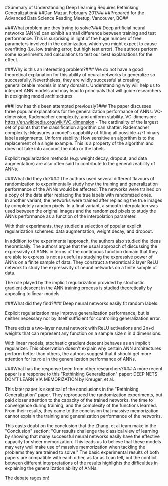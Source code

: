 #Summary of Understanding Deep Learning Requires Rethinking Generalization#
##Dan Mazur, February 2017##
##Prepared for the Advanced Data Science Reading Meetup, Vancouver, BC##

###What problem are they trying to solve?###
Deep artificial neural networks (ANNs) can exhibit a small difference between training and test performance. This is surprising in light of the huge number of free parameters involved in the optimization, which you might expect to cause overfitting (i.e. low training error, but high test error). The authors perform some experiments and calculations to test our best explanations for the effect.

###Why is this an interesting problem?###
We do not have a good theoretical explanation for this ability of neural networks to generalize so successfully. Nevertheless, they are wildly successful at creating generalizeable models in many domains. Understanding why will help us to interpret ANN models and may lead to principals that will guide researchers in designing model architectures.

###How has this been attempted previously?###
The paper discusses three popular explanations for the generalization performance of ANNs: VC-dimension, Rademacher complexity, and uniform stability.
VC-dimension: https://en.wikipedia.org/wiki/VC_dimension - The cardinality of the largest set of points that the classification algorithm can shatter. 
Rademacher complexity: Measures a model's capability of fitting all possible +/-1 binary label assignments.
Uniform stability: How sensitive an algorithm is to the replacement of a single example. This is a property of the algorithm and does not take into account the data or the labels.

Explicit regularization methods (e.g. weight decay, dropout, and data augmentation) are also often said to contribute to the generalizeability of ANNs.

###What did they do?###
The authors used several different flavours of randomization to experimentally study how the training and generalization performance of the ANNs would be affected:
The networks were trained on a copy of the data after replacing the true labels with randomized ones.  
In another variant, the networks were trained after replacing the true images by completely random pixels. 
In a final variant, a smooth interpolation was used between the original images and the randomized pixels to study the ANNs performance as a function of the interpolation parameter.

With their experiments, they studied a selection of popular explicit regularization schemes: data augmentation, weight decay, and dropout.

In addition to the experimental approach, the authors also studied the ideas theoretically. The authors argue that the usual approach of discussing the expressivity of ANNs in terms of the continuous function domain that they are able to express is not as useful as studying the expressive power of ANNs on a finite sample of data. They construct a theoretical 2 layer ReLU network to study the expressivity of neural networks on a finite sample of data.

The role played by the implicit regularization provided by stochastic gradient descent in the ANN training process is studied theoretically by appealing to linear models.

###What did they find?###
Deep neural networks easily fit random labels.

Explicit regularization may improve generalization performance, but is neither necessary nor by itself sufficient for controlling generalization error.

There exists a two-layer neural network with ReLU activations and 2n+d weights that can represent any function on a sample size n in d dimensions.

With linear models, stochastic gradient descent behaves as an implicit regularizer. This observation doesn't explain why certain ANN architectures perform better than others, the authors suggest that it should get more attention for its role in the generalization performance of ANNs.

###What has the response been from other researchers?###
A more recent paper is a response to this "Rethinking Generalization" paper: DEEP NETS DON’T LEARN VIA MEMORIZATION by Kreuger, et al.

This later paper is skeptical of the conclusions in the "Rethinking Generalization" paper. They reproduced the randomization experiments, but paid closer attention to the capacity of the trained networks, the time to convergence during training, and the complexity of the functions learned. From their results, they came to the conclusion that massive memorization cannot explain the training and generalization performance of the networks. 

This casts doubt on the conclusion that the Zhang, et al team make in the "Conclusion" section: "Our results challenge the classical view of learning by showing that many successful neural networks easily have the effective capacity for sheer memorization. This leads us to believe that these models may very well make use of massive memorization when tackling the problems they are trained to solve." The basic experimental results of both papers are compatible with each other, as far as I can tell, but the conflict between different interpretations of the results highlights the difficulties in explaining the generalization ability of ANNs.

The debate rages on!
